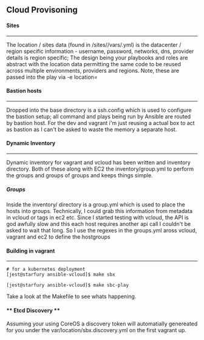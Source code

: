 ## **Cloud Provisoning**

#### **Sites**
----

The location / sites data (found in /sites/<location>/vars/<location>.yml) is the datacenter / region specific information - username, password, networks, dns, provider details is region specific; The design being your playbooks and roles are abstract with the location data permitting the same code to be reused across multiple environments, providers and regions. Note, these are passed into the play via -e location=<location>

#### **Bastion hosts**
----

Dropped into the base directory is a ssh.config which is used to configure the bastion setup; all command and plays being run by Ansible are routed by bastion host. For the dev and vagrant i'm just reusing a actual box to act as bastion as I can't be asked to waste the memory a separate host.

#### **Dynamic Inventory**
-----

Dynamic inventory for vagrant and vcloud has been written and inventory directory. Both of these along with EC2 the inventory/group.yml to perform the groups and groups of groups and keeps things simple.


##### **Groups**

Inside the inventory/ directory is a group.yml which is used to place the hosts into groups. Technically, I could grab this information from metadata in vcloud or tags in ec2 etc. Since I started testing with vcloud, the API is god awfully slow and this each host requires another api call I couldn't be asked to wait that long. So I use the regexes in the groups.yml aross vcloud, vagrant and ec2 to define the hostgroups

#### **Building in vagrant**
----

    # for a kubernetes deployment
    [jest@starfury ansible-vcloud]$ make sbx

    [jest@starfury ansible-vcloud]$ make sbc-play

Take a look at the Makefile to see whats happening.

#### ** Etcd Discovery **

Assuming your using CoreOS a discovery token will automatially genereated for you under the var/location/sbx.discovery.yml on the first vagrant up.
